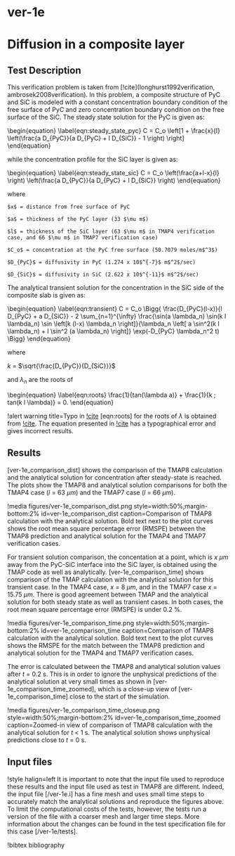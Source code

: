 # ver-1e

# Diffusion in a composite layer

## Test Description

This verification problem is taken from [!cite](longhurst1992verification, ambrosek2008verification). In this problem, a composite structure of PyC and SiC is modeled with a constant concentration boundary condition of the free surface of PyC and zero concentration boundary condition on the free surface of the SiC. The steady state solution for the PyC is given as:

\begin{equation}
\label{eqn:steady_state_pyc}
    C = C_o \left[1 + \frac{x}{l}  \left(\frac{a D_{PyC}}{a D_{PyC} + l D_{SiC}} - 1 \right) \right]
\end{equation}

while the concentration profile for the SiC layer is given as:

\begin{equation}
\label{eqn:steady_state_sic}
    C = C_o \left(\frac{a+l-x}{l} \right) \left(\frac{a D_{PyC}}{a D_{PyC} + l D_{SiC}} \right)
\end{equation}

where

    $x$ = distance from free surface of PyC

    $a$ = thickness of the PyC layer (33 $\mu m$)

    $l$ = thickness of the SiC layer (63 $\mu m$ in TMAP4 verification case, and 66 $\mu m$ in TMAP7 verification case)

    $C_o$ = concentration at the PyC free surface (50.7079 moles/m$^3$)

    $D_{PyC}$ = diffusivity in PyC (1.274 x 10$^{-7}$ m$^2$/sec)

    $D_{SiC}$ = diffusivity in SiC (2.622 x 10$^{-11}$ m$^2$/sec)

The analytical transient solution for the concentration in the SiC side of the composite slab is given as:

\begin{equation}
\label{eqn:transient}
    C = C_o \Bigg\{ \frac{D_{PyC}(l-x)}{l D_{PyC} + a D_{SiC}} - 2 \sum_{n=1}^{\infty} \frac{\sin(a \lambda_n) \sin(k l \lambda_n) \sin \left[k (l-x) \lambda_n \right]}{\lambda_n \left[ a \sin^2(k l \lambda_n) + l \sin^2 (a \lambda_n) \right]} \exp(-D_{PyC} \lambda_n^2 t) \Bigg\}
\end{equation}

where

$k$ = $\sqrt{\frac{D_{PyC}}{D_{SiC}}}$

and $\lambda_n$ are the roots of

\begin{equation}
\label{eqn:roots}
    \frac{1}{tan(\lambda a)} + \frac{1}{k \; tan(k l \lambda)} = 0.
\end{equation}

!alert warning title=Typo in [!cite](ambrosek2008verification)
[eqn:roots] for the roots of $\lambda$ is obtained from [!cite](longhurst1992verification). The equation presented in [!cite](ambrosek2008verification) has a typographical error and gives incorrect results.

## Results

[ver-1e_comparison_dist] shows the comparison of the TMAP8 calculation and the analytical solution for concentration after steady-state is reached. The plots show the TMAP8 and analytical solution comparisons for both the TMAP4 case ($l$ = 63 $\mu m$) and the TMAP7 case ($l$ = 66 $\mu m$).

!media figures/ver-1e_comparison_dist.png
    style=width:50%;margin-bottom:2%
    id=ver-1e_comparison_dist
    caption=Comparison of TMAP8 calculation with the analytical solution. Bold text next to the plot curves shows the root mean square percentage error (RMSPE) between the TMAP8 prediction and analytical solution for the TMAP4 and TMAP7 verification cases.

For transient solution comparison, the concentation at a point, which is $x$ $\mu m$ away from the PyC-SiC interface into the SiC layer, is obtained using the TMAP code as well as analytically. [ver-1e_comparison_time] shows comparison of the TMAP calculation with the analytical solution for this transient case. In the TMAP4 case, $x$ = 8 $\mu m$, and in the TMAP7 case $x$ = 15.75 $\mu m$. There is good agreement between TMAP and the analytical solution for both steady state as well as transient cases. In both cases, the root mean square percentage error (RMSPE) is under 0.2 %.

!media figures/ver-1e_comparison_time.png
    style=width:50%;margin-bottom:2%
    id=ver-1e_comparison_time
    caption=Comparison of TMAP8 calculation with the analytical solution. Bold text next to the plot curves shows the RMSPE for the match between the TMAP8 prediction and analytical solution for the TMAP4 and TMAP7 verification cases.

The error is calculated between the TMAP8 and analytical solution values after $t$ = 0.2 s. This is in order to ignore the unphysical predictions of the analytical solution at very small times as shown in [ver-1e_comparison_time_zoomed], which is a close-up view of [ver-1e_comparison_time] close to the start of the simulation.

!media figures/ver-1e_comparison_time_closeup.png
    style=width:50%;margin-bottom:2%
    id=ver-1e_comparison_time_zoomed
    caption=Zoomed-in view of comparison of TMAP8 calculation with the analytical solution for $t$ < 1 s. The analytical solution shows unphysical predictions close to $t$ = 0 s.

## Input files

!style halign=left
It is important to note that the input file used to reproduce these results and the input file used as test in TMAP8 are different. Indeed, the input file [/ver-1e.i] has a fine mesh and uses small time steps to accurately match the analytical solutions and reproduce the figures above. To limit the computational costs of the tests, however, the tests run a version of the file with a coarser mesh and larger time steps. More information about the changes can be found in the test specification file for this case [/ver-1e/tests].

!bibtex bibliography

